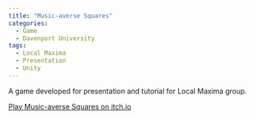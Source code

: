 ```yaml
---
title: "Music-averse Squares"
categories:
  - Game
  - Davenport University
tags:
  - Local Maxima
  - Presentation
  - Unity
---
```


A game developed for presentation and tutorial for Local Maxima group.

[Play Music-averse Squares on itch.io](https://puzzledice.itch.io/music-averse-squares?secret=XJQNfBlEWkxGADBu9cCYI04Xk)